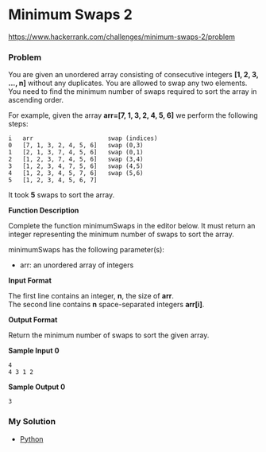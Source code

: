 # Minimum Swaps 2

https://www.hackerrank.com/challenges/minimum-swaps-2/problem

### Problem

You are given an unordered array consisting of consecutive integers **[1, 2, 3, ..., n]** without any duplicates. You are allowed to swap any two elements. You need to find the minimum number of swaps required to sort the array in ascending order.  

For example, given the array **arr=[7, 1, 3, 2, 4, 5, 6]** we perform the following steps:   

```
i   arr                     swap (indices)
0   [7, 1, 3, 2, 4, 5, 6]   swap (0,3)
1   [2, 1, 3, 7, 4, 5, 6]   swap (0,1)
2   [1, 2, 3, 7, 4, 5, 6]   swap (3,4)
3   [1, 2, 3, 4, 7, 5, 6]   swap (4,5)
4   [1, 2, 3, 4, 5, 7, 6]   swap (5,6)
5   [1, 2, 3, 4, 5, 6, 7]
```

It took **5** swaps to sort the array.  

**Function Description**

Complete the function minimumSwaps in the editor below. It must return an integer representing the minimum number of swaps to sort the array.  

minimumSwaps has the following parameter(s):  

- arr: an unordered array of integers

**Input Format**

The first line contains an integer, **n**, the size of **arr**.  
The second line contains **n** space-separated integers **arr[i]**. 

**Output Format**

Return the minimum number of swaps to sort the given array.

**Sample Input 0**

```
4
4 3 1 2
```

**Sample Output 0**

```
3
```

### My Solution

- [Python](python.py)
